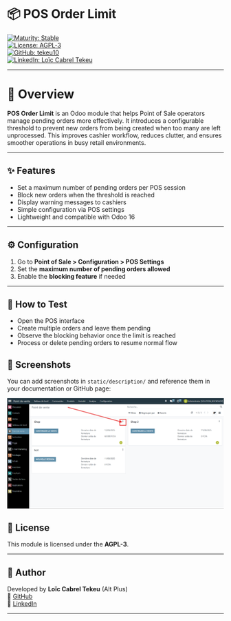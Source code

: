 # 📦 POS Order Limit

[![Maturity: Stable](https://img.shields.io/badge/maturity-Stable-brightgreen.png)](https://odoo-community.org/page/development-status)  
[![License: AGPL-3](https://img.shields.io/badge/license-AGPL--3-blue.png)](http://www.gnu.org/licenses/agpl-3.0-standalone.html)  
[![GitHub: tekeu10](https://img.shields.io/badge/github-tekeu10-lightgray.png?logo=github)](https://github.com/tekeu10)  
[![LinkedIn: Loïc Cabrel Tekeu](https://img.shields.io/badge/linkedin-Loïc%20Cabrel%20Tekeu-blue.png?logo=linkedin)](https://www.linkedin.com/in/lo%C3%AFc-cabrel-tekeu-1b7b9125b)

---

# 🧩 Overview

**POS Order Limit** is an Odoo module that helps Point of Sale operators manage pending orders more effectively. It introduces a configurable threshold to prevent new orders from being created when too many are left unprocessed. This improves cashier workflow, reduces clutter, and ensures smoother operations in busy retail environments.

---

## ✨ Features

- Set a maximum number of pending orders per POS session  
- Block new orders when the threshold is reached  
- Display warning messages to cashiers  
- Simple configuration via POS settings  
- Lightweight and compatible with Odoo 16

---

## ⚙️ Configuration

1. Go to **Point of Sale > Configuration > POS Settings**  
2. Set the **maximum number of pending orders allowed**  
3. Enable the **blocking feature** if needed

---

## 🧪 How to Test

- Open the POS interface  
- Create multiple orders and leave them pending  
- Observe the blocking behavior once the limit is reached  
- Process or delete pending orders to resume normal flow

## 📸 Screenshots

You can add screenshots in `static/description/` and reference them in your documentation or GitHub page:

<img src="static/description/config1.png" alt="POS Configuration Example" />

## 📜 License

This module is licensed under the **AGPL-3**.

---

## 👤 Author

Developed by **Loïc Cabrel Tekeu** (Alt Plus)  
🔗 [GitHub](https://github.com/tekeu10)  
🔗 [LinkedIn](https://www.linkedin.com/in/lo%C3%AFc-cabrel-tekeu-1b7b9125b)

---
